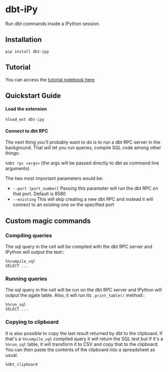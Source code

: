 # dbt-iPy

Run dbt commands inside a IPython session.

## Installation

`pip install dbt-ipy`

## Tutorial

You can access the [tutorial notebook here](https://github.com/jmriego/dbt-ipy/blob/master/tutorial/Tutorial.ipynb)


## Quickstart Guide

#### Load the extension
`%load_ext dbt-ipy`

#### Connect to dbt RPC
The next thing you'll probably want to do is to run a dbt RPC server in the background. That will let you run queries, compile SQL code among other things:

`%dbt rpc <args>` (the args will be passed directly to dbt as command line arguments)

The two most important parameters would be:

- ``--port [port_number]`` Passing this parameter will run the dbt RPC on that port. Default is 8580
- ``--existing`` This will skip creating a new dbt RPC and instead it will connect to an existing one on the specified port


## Custom magic commands

### Compiling queries

The sql query in the cell will be compiled with the dbt RPC server and IPython will output the text::

```
%%compile_sql
SELECT ...
```

### Running queries

The sql query in the cell will be run on the dbt RPC server and IPython will output the agate table. Also, it will run its ``.print_table()`` method::

```
%%run_sql
SELECT ...
```

### Copying to clipboard

It is also possible to copy the last result returned by dbt to the clipboard. If that's a `%%compile_sql` compiled query it will return the SQL text but if it's a `%%run_sql` table, it will transform it to CSV and copy that to the clipboard. You can then paste the contents of the clipboard into a spreadsheet as usual.

```
%dbt_clipboard
```
